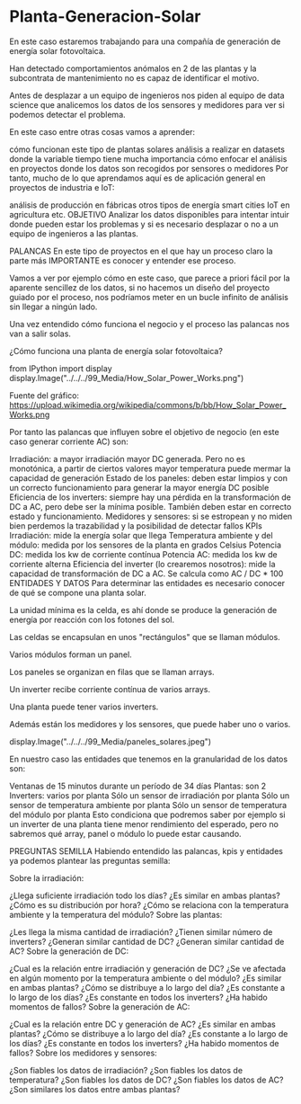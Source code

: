 # Planta-Generacion-Solar
En este caso estaremos trabajando para una compañía de generación de energía solar fotovoltaica.

Han detectado comportamientos anómalos en 2 de las plantas y la subcontrata de mantenimiento no es capaz de identificar el motivo.

Antes de desplazar a un equipo de ingenieros nos piden al equipo de data science que analicemos los datos de los sensores y medidores para ver si podemos detectar el problema.

En este caso entre otras cosas vamos a aprender:

cómo funcionan este tipo de plantas solares
análisis a realizar en datasets donde la variable tiempo tiene mucha importancia
cómo enfocar el análisis en proyectos donde los datos son recogidos por sensores o medidores
Por tanto, mucho de lo que aprendamos aquí es de aplicación general en proyectos de industria e IoT:

análisis de producción en fábricas
otros tipos de energía
smart cities
IoT en agricultura
etc.
OBJETIVO
Analizar los datos disponibles para intentar intuir donde pueden estar los problemas y si es necesario desplazar o no a un equipo de ingenieros a las plantas.

PALANCAS
En este tipo de proyectos en el que hay un proceso claro la parte más IMPORTANTE es conocer y entender ese proceso.

Vamos a ver por ejemplo cómo en este caso, que parece a priori fácil por la aparente sencillez de los datos, si no hacemos un diseño del proyecto guiado por el proceso, nos podríamos meter en un bucle infinito de análisis sin llegar a ningún lado.

Una vez entendido cómo funciona el negocio y el proceso las palancas nos van a salir solas.

¿Cómo funciona una planta de energía solar fotovoltaica?

from IPython import display
display.Image("../../../99_Media/How_Solar_Power_Works.png")

Fuente del gráfico: https://upload.wikimedia.org/wikipedia/commons/b/bb/How_Solar_Power_Works.png

Por tanto las palancas que influyen sobre el objetivo de negocio (en este caso generar corriente AC) son:

Irradiación: a mayor irradiación mayor DC generada. Pero no es monotónica, a partir de ciertos valores mayor temperatura puede mermar la capacidad de generación
Estado de los paneles: deben estar limpios y con un correcto funcionamiento para generar la mayor energía DC posible
Eficiencia de los inverters: siempre hay una pérdida en la transformación de DC a AC, pero debe ser la mínima posible. También deben estar en correcto estado y funcionamiento.
Medidores y sensores: si se estropean y no miden bien perdemos la trazabilidad y la posibilidad de detectar fallos
KPIs
Irradiación: mide la energía solar que llega
Temperatura ambiente y del módulo: medida por los sensores de la planta en grados Celsius
Potencia DC: medida los kw de corriente contínua
Potencia AC: medida los kw de corriente alterna
Eficiencia del inverter (lo crearemos nosotros): mide la capacidad de transformación de DC a AC. Se calcula como AC / DC * 100
ENTIDADES Y DATOS
Para determinar las entidades es necesario conocer de qué se compone una planta solar.

La unidad mínima es la celda, es ahí donde se produce la generación de energía por reacción con los fotones del sol.

Las celdas se encapsulan en unos "rectángulos" que se llaman módulos.

Varios módulos forman un panel.

Los paneles se organizan en filas que se llaman arrays.

Un inverter recibe corriente contínua de varios arrays.

Una planta puede tener varios inverters.

Además están los medidores y los sensores, que puede haber uno o varios.

display.Image("../../../99_Media/paneles_solares.jpeg")

En nuestro caso las entidades que tenemos en la granularidad de los datos son:

Ventanas de 15 minutos durante un período de 34 días
Plantas: son 2
Inverters: varios por planta
Sólo un sensor de irradiación por planta
Sólo un sensor de temperatura ambiente por planta
Sólo un sensor de temperatura del módulo por planta
Esto condiciona que podremos saber por ejemplo si un inverter de una planta tiene menor rendimiento del esperado, pero no sabremos qué array, panel o módulo lo puede estar causando.

PREGUNTAS SEMILLA
Habiendo entendido las palancas, kpis y entidades ya podemos plantear las preguntas semilla:

Sobre la irradiación:

¿Llega suficiente irradiación todo los días?
¿Es similar en ambas plantas?
¿Cómo es su distribución por hora?
¿Cómo se relaciona con la temperatura ambiente y la temperatura del módulo?
Sobre las plantas:

¿Les llega la misma cantidad de irradiación?
¿Tienen similar número de inverters?
¿Generan similar cantidad de DC?
¿Generan similar cantidad de AC?
Sobre la generación de DC:

¿Cual es la relación entre irradiación y generación de DC?
¿Se ve afectada en algún momento por la temperatura ambiente o del módulo?
¿Es similar en ambas plantas?
¿Cómo se distribuye a lo largo del día?
¿Es constante a lo largo de los días?
¿Es constante en todos los inverters?
¿Ha habido momentos de fallos?
Sobre la generación de AC:

¿Cual es la relación entre DC y generación de AC?
¿Es similar en ambas plantas?
¿Cómo se distribuye a lo largo del día?
¿Es constante a lo largo de los días?
¿Es constante en todos los inverters?
¿Ha habido momentos de fallos?
Sobre los medidores y sensores:

¿Son fiables los datos de irradiación?
¿Son fiables los datos de temperatura?
¿Son fiables los datos de DC?
¿Son fiables los datos de AC?
¿Son similares los datos entre ambas plantas?

